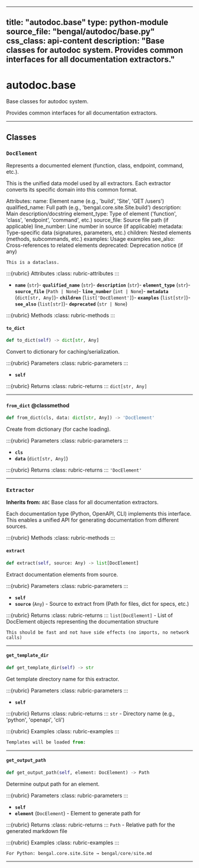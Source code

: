 
---
title: "autodoc.base"
type: python-module
source_file: "bengal/autodoc/base.py"
css_class: api-content
description: "Base classes for autodoc system.  Provides common interfaces for all documentation extractors."
---

# autodoc.base

Base classes for autodoc system.

Provides common interfaces for all documentation extractors.

---

## Classes

### `DocElement`


Represents a documented element (function, class, endpoint, command, etc.).

This is the unified data model used by all extractors.
Each extractor converts its specific domain into this common format.

Attributes:
    name: Element name (e.g., 'build', 'Site', 'GET /users')
    qualified_name: Full path (e.g., 'bengal.core.site.Site.build')
    description: Main description/docstring
    element_type: Type of element ('function', 'class', 'endpoint', 'command', etc.)
    source_file: Source file path (if applicable)
    line_number: Line number in source (if applicable)
    metadata: Type-specific data (signatures, parameters, etc.)
    children: Nested elements (methods, subcommands, etc.)
    examples: Usage examples
    see_also: Cross-references to related elements
    deprecated: Deprecation notice (if any)

```{info}
This is a dataclass.
```

:::{rubric} Attributes
:class: rubric-attributes
:::
- **`name`** (`str`)- **`qualified_name`** (`str`)- **`description`** (`str`)- **`element_type`** (`str`)- **`source_file`** (`Path | None`)- **`line_number`** (`int | None`)- **`metadata`** (`dict[str, Any]`)- **`children`** (`list['DocElement']`)- **`examples`** (`list[str]`)- **`see_also`** (`list[str]`)- **`deprecated`** (`str | None`)


:::{rubric} Methods
:class: rubric-methods
:::
#### `to_dict`
```python
def to_dict(self) -> dict[str, Any]
```

Convert to dictionary for caching/serialization.



:::{rubric} Parameters
:class: rubric-parameters
:::
- **`self`**

:::{rubric} Returns
:class: rubric-returns
:::
`dict[str, Any]`




---
#### `from_dict` @classmethod
```python
def from_dict(cls, data: dict[str, Any]) -> 'DocElement'
```

Create from dictionary (for cache loading).



:::{rubric} Parameters
:class: rubric-parameters
:::
- **`cls`**
- **`data`** (`dict[str, Any]`)

:::{rubric} Returns
:class: rubric-returns
:::
`'DocElement'`




---

### `Extractor`

**Inherits from:** `ABC`
Base class for all documentation extractors.

Each documentation type (Python, OpenAPI, CLI) implements this interface.
This enables a unified API for generating documentation from different sources.




:::{rubric} Methods
:class: rubric-methods
:::
#### `extract`
```python
def extract(self, source: Any) -> list[DocElement]
```

Extract documentation elements from source.



:::{rubric} Parameters
:class: rubric-parameters
:::
- **`self`**
- **`source`** (`Any`) - Source to extract from (Path for files, dict for specs, etc.)

:::{rubric} Returns
:class: rubric-returns
:::
`list[DocElement]` - List of DocElement objects representing the documentation structure


```{note}
This should be fast and not have side effects (no imports, no network calls)
```




---
#### `get_template_dir`
```python
def get_template_dir(self) -> str
```

Get template directory name for this extractor.



:::{rubric} Parameters
:class: rubric-parameters
:::
- **`self`**

:::{rubric} Returns
:class: rubric-returns
:::
`str` - Directory name (e.g., 'python', 'openapi', 'cli')




:::{rubric} Examples
:class: rubric-examples
:::
```python
Templates will be loaded from:
```


---
#### `get_output_path`
```python
def get_output_path(self, element: DocElement) -> Path
```

Determine output path for an element.



:::{rubric} Parameters
:class: rubric-parameters
:::
- **`self`**
- **`element`** (`DocElement`) - Element to generate path for

:::{rubric} Returns
:class: rubric-returns
:::
`Path` - Relative path for the generated markdown file




:::{rubric} Examples
:class: rubric-examples
:::
```python
For Python: bengal.core.site.Site → bengal/core/site.md
```


---
